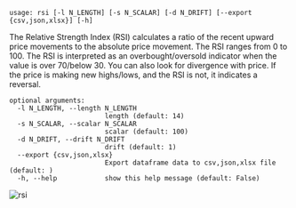 ```
usage: rsi [-l N_LENGTH] [-s N_SCALAR] [-d N_DRIFT] [--export {csv,json,xlsx}] [-h]
```

The Relative Strength Index (RSI) calculates a ratio of the recent upward price movements to the absolute price movement. The RSI ranges from 0 to 100. The RSI is interpreted as an overbought/oversold indicator when the value is over 70/below 30. You can also look for divergence with price. If the price is making new highs/lows, and the RSI is not, it indicates a reversal.

```
optional arguments:
  -l N_LENGTH, --length N_LENGTH
                        length (default: 14)
  -s N_SCALAR, --scalar N_SCALAR
                        scalar (default: 100)
  -d N_DRIFT, --drift N_DRIFT
                        drift (default: 1)
  --export {csv,json,xlsx}
                        Export dataframe data to csv,json,xlsx file (default: )
  -h, --help            show this help message (default: False)
```

![rsi](https://user-images.githubusercontent.com/25267873/108602743-957c2b80-739b-11eb-9d0d-6f530b3abb91.png)
